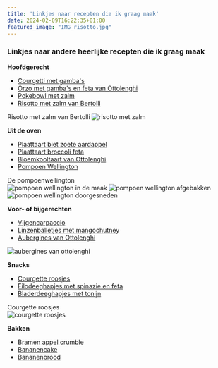 ```yaml
---
title: 'Linkjes naar recepten die ik graag maak'
date: 2024-02-09T16:22:35+01:00
featured_image: "IMG_risotto.jpg"
---
```


### Linkjes naar andere heerlijke recepten die ik graag maak

**Hoofdgerecht**
- [Courgetti met gamba's](https://chickslovefood.com/recept/courgetti-met-gambas/)
- [Orzo met gamba's en feta van Ottolenghi](https://www.leukerecepten.nl/review-ottolenghi-simpel-recept-orzo-met-garnalen/)
- [Pokebowl met zalm](https://www.brendakookt.nl/2016/09/24/poke-bowl-met-zalm-en-mango/)
- [Risotto met zalm van Bertolli](https://www.bertolli.nl/nl/bertolli-recepten/risotto-met-zalm-kerstomaatjes-en-pesto-verde/)

Risotto met zalm van Bertolli
![risotto met zalm](/kirstens-kook-creaties/IMG_risotto.jpg)

**Uit de oven**
- [Plaattaart biet zoete aardappel](https://www.ah.nl/allerhande/recept/R-R1192268/plaattaart-van-zoete-aardappel-rode-biet-en-feta)
- [Plaattaart broccoli feta](https://chickslovefood.com/recept/plaattaart-broccoli-en-feta/)
- [Bloemkooltaart van Ottolenghi](https://www.culy.nl/recepten/ottolenghis-bloemkooltaart-uit-plenty/)
- [Pompoen Wellington](https://www.lazycatkitchen.com/vegan-squash-wellington/)

De pompoenwellington  
![pompoen wellington in de maak](/kirstens-kook-creaties/IMG_0698.jpeg)
![pompoen wellington afgebakken](/kirstens-kook-creaties/IMG_0701.jpeg)
![pompoen wellington doorgesneden](/kirstens-kook-creaties/IMG_0704.jpeg)

**Voor- of bijgerechten**
- [Vijgencarpaccio](https://www.dehippevegetarier.nl/vegetarische-recepten/vijgencarpaccio/)
- [Linzenballetjes met mangochutney](https://www.boodschappen.nl/recept/linzenballetjes-met-mangochutney/)
- [Aubergines van Ottolenghi](https://www.culy.nl/recepten/geroosterde-aubergines-met-yoghurt/)

![aubergines van ottolenghi](/kirstens-kook-creaties/IMG_2392.jpeg)

**Snacks**
- [Courgette roosjes](https://www.leukerecepten.nl/recepten/hartige-courgette-roosjes/)
- [Filodeeghapjes met spinazie en feta](https://www.littlespoon.nl/2017/07/filodeeghapjes-met-feta-en-spinazie/)
- [Bladerdeeghapjes met tonijn](https://www.lekkerensimpel.com/tonijn-bladerdeegpakketjes/)

Courgette roosjes  
![courgette roosjes](/kirstens-kook-creaties/IMG_courgette_roosjes.jpg)

**Bakken**
- [Bramen appel crumble](https://www.littlespoon.nl/2015/11/crumble-met-bramen-en-appel/)
- [Bananencake](https://lekkertafelen.nl/recepten/bananencake-met-walnoten/) 
- [Bananenbrood](https://uitpaulineskeuken.nl/recept/healthy-bananabread) 


